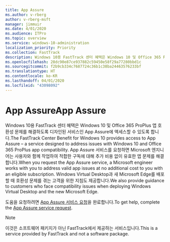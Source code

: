 ```yaml
---
title: App Assure
ms.author: v-rberg
author: v-rberg-msft
manager: jimmuir
ms.date: 4/01/2020
ms.audience: ITPro
ms.topic: overview
ms.service: windows-10-administration
localization_priority: Priority
ms.collection: FastTrack
description: Windows 10용 FastTrack 센터 혜택은 Windows 10 및 Office 365 ProPlus 앱 호환성 문제를 해결하도록 디자인된 서비스인 App Assure에 액세스할 수 있도록 합니다.
ms.openlocfilehash: 28dc90e87ce937882c59450e58f29a77280bbd1c
ms.sourcegitcommit: f2b9cb334c7687724c36b1c38ba24463576233bf
ms.translationtype: HT
ms.contentlocale: ko-KR
ms.lasthandoff: 04/01/2020
ms.locfileid: "43098092"
---
```

# <a name="app-assure"></a><span data-ttu-id="7eacc-103">App Assure</span><span class="sxs-lookup"><span data-stu-id="7eacc-103">App Assure</span></span>

<span data-ttu-id="7eacc-104">Windows 10용 FastTrack 센터 혜택은 Windows 10 및 Office 365 ProPlus 앱 호환성 문제를 해결하도록 디자인된 서비스인 App Assure에 액세스할 수 있도록 합니다.</span><span class="sxs-lookup"><span data-stu-id="7eacc-104">The FastTrack Center Benefit for Windows 10 provides access to App Assure – a service designed to address issues with Windows 10 and Office 365 ProPlus app compatibility.</span></span> <span data-ttu-id="7eacc-105">App Assure 서비스를 요청하면 Microsoft 엔지니어는 사용자와 함께 작업하여 적합한 구독에 대해 추가 비용 없이 유효한 앱 문제를 해결합니다.</span><span class="sxs-lookup"><span data-stu-id="7eacc-105">When you request the App Assure service, a Microsoft engineer works with you to address valid app issues at no additional cost to you with an eligible subscription.</span></span> <span data-ttu-id="7eacc-106">Windows Virtual Desktop과 새 Microsoft Edge를 배포할 때 호환성 문제를 겪는 고객을 위한 지침도 제공합니다.</span><span class="sxs-lookup"><span data-stu-id="7eacc-106">We also provide guidance to customers who face compatibility issues when deploying Windows Virtual Desktop and the new Microsoft Edge.</span></span> 

<span data-ttu-id="7eacc-107">도움을 요청하려면 [App Assure 서비스 요청](https://go.microsoft.com/fwlink/?linkid=2022721)을 완료합니다.</span><span class="sxs-lookup"><span data-stu-id="7eacc-107">To get help, complete the [App Assure service request](https://go.microsoft.com/fwlink/?linkid=2022721).</span></span>

  > [!NOTE]
> <span data-ttu-id="7eacc-108">이것은 소프트웨어 패키지가 아닌 FastTrack에서 제공하는 서비스입니다.</span><span class="sxs-lookup"><span data-stu-id="7eacc-108">This is a service provided by FastTrack and not a software package.</span></span>
